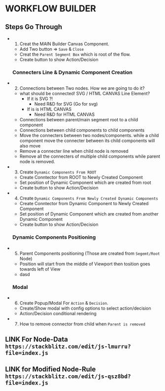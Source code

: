 # WORKFLOW BUILDER

## Steps Go Through

- 1. Creat the MAIN Builder Canvas Component.

  - Add Two button => `Save` & `Close`
  - Creat the `Parent Segment Box` which is root of the flow.
  - Create button to show Action/Decision

  ### Connecters Line & Dynamic Component Creation

- 2. Connections between Two nodes. How we are going to do it?
  - what should be connected! SVG / HTML CANVAS Line Element?
    - If it is SVG ?!
      - Need R&D for SVG (Go for svg)
    - If is is HTML CANVAS
      - Need R&D for HTML CANVAS
  - Connections between parent/main segment root to a child component
  - Connections between child components to child components
  - Move the connecters between two nodes/components. while a child component move the connecter between its child components will also move
  - Remove a connecter line when child node is removed
  - Remove all the connecters of multiple child components while parent node is removed.
- 3. Create `Dynamic Components From ROOT`
  - Create Conntector from ROOT to Newly Created Component
  - Set position of Dynamic Component which are created from root
  - Create button to show Action/Decision
- 4. Create `Dynamic Components From Newly Created Dynamic Components`

  - Create Conntector from Dynamic Component to Newly Created Component
  - Set position of Dynamic Component which are created from another Dynamic Component
  - Create button to show Action/Decision

  ### Dynamic Components Positioning

- 5. Parent Components positioning (Those are created from `Segemt/Root` Node)

  - Position will start from the middle of Viewport then tosition goes towards left of View
  - dasd

  ### Modal

- 6. Create Popup/Modal For `Action` & `Decision`.
  - Create/Show modal with config options to select action/decision
  - Action/Decision conditional rendering
- 7. How to remove connector from child when `Parent is removed`

## LINK For Node-Data `https://stackblitz.com/edit/js-lmurru?file=index.js`

## LINK for Modified Node-Rule `https://stackblitz.com/edit/js-qsz8bd?file=index.js`
